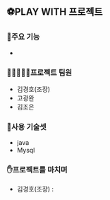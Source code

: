 ## ⚽PLAY WITH 프로젝트


### 📌주요 기능
- 

### 👨🏼‍🤝‍👨🏼프로젝트 팀원
- 김경호(조장)
- 고광완
- 김조은

### 📃사용 기술셋
- java
- Mysql

### ✋프로젝트를 마치며
- 김경호(조장) : 

